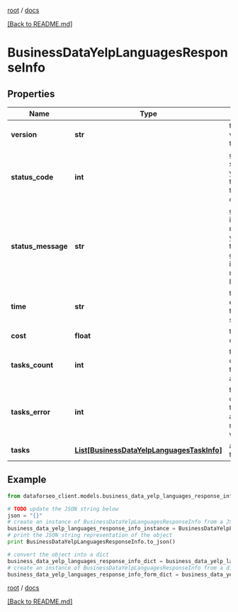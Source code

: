 [root](./../ "root") / [docs](./ "docs")

[[Back to README.md]](./../README.md "[Back to README.md]")

# BusinessDataYelpLanguagesResponseInfo

## Properties

Name | Type | Description | Notes
------------ | ------------- | ------------- | -------------
**version** | **str** | the current version of the API | [optional]
**status_code** | **int** | general status code you can find the full list of the response codes here | [optional]
**status_message** | **str** | general informational message you can find the full list of general informational messages here | [optional]
**time** | **str** | total execution time, seconds | [optional]
**cost** | **float** | total tasks cost, USD | [optional]
**tasks_count** | **int** | the number of tasks in the tasks array | [optional]
**tasks_error** | **int** | the number of tasks in the tasks array returned with an error | [optional]
**tasks** | [**List[BusinessDataYelpLanguagesTaskInfo]**](BusinessDataYelpLanguagesTaskInfo.md) | array of tasks | [optional]

## Example

```python
from dataforseo_client.models.business_data_yelp_languages_response_info import BusinessDataYelpLanguagesResponseInfo

# TODO update the JSON string below
json = "{}"
# create an instance of BusinessDataYelpLanguagesResponseInfo from a JSON string
business_data_yelp_languages_response_info_instance = BusinessDataYelpLanguagesResponseInfo.from_json(json)
# print the JSON string representation of the object
print BusinessDataYelpLanguagesResponseInfo.to_json()

# convert the object into a dict
business_data_yelp_languages_response_info_dict = business_data_yelp_languages_response_info_instance.to_dict()
# create an instance of BusinessDataYelpLanguagesResponseInfo from a dict
business_data_yelp_languages_response_info_form_dict = business_data_yelp_languages_response_info.from_dict(business_data_yelp_languages_response_info_dict)
```

  

[root](./../ "root") / [docs](./ "docs")

[[Back to README.md]](./../README.md "[Back to README.md]")